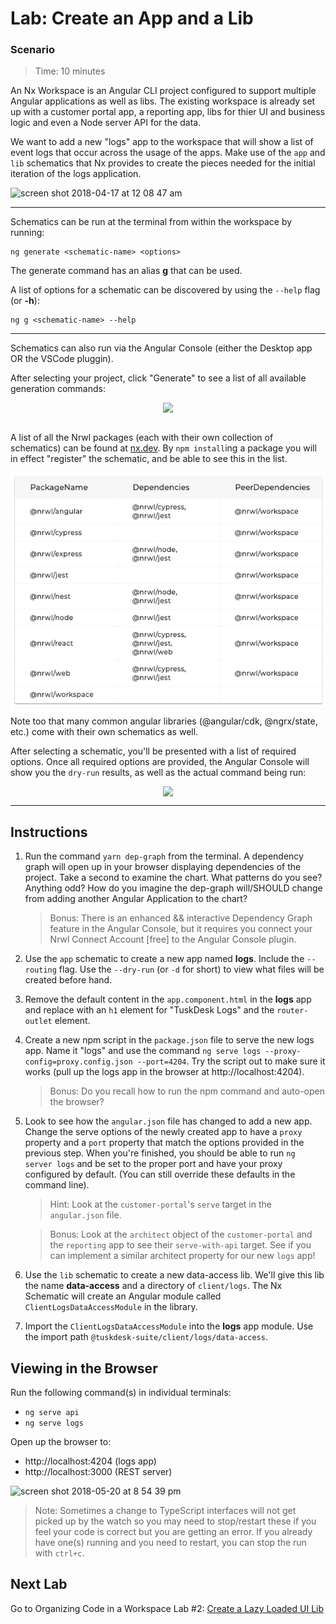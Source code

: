 # Lab: Create an App and a Lib

### Scenario

> Time: 10 minutes

An Nx Workspace is an Angular CLI project configured to support multiple Angular applications as well as libs. The existing workspace is already set up with a customer portal app, a reporting app, libs for thier UI and business logic and even a Node server API for the data.

We want to add a new "logs" app to the workspace that will show a list of event logs that occur across the usage of the apps. Make use of the `app` and `lib` schematics that Nx provides to create the pieces needed for the initial iteration of the logs application.

<img width="1438" alt="screen shot 2018-04-17 at 12 08 47 am" src="https://user-images.githubusercontent.com/210413/38851596-8b12b1de-41d3-11e8-9b81-de4244d07723.png">

<br/>

---

Schematics can be run at the terminal from within the workspace by running:

```console
ng generate <schematic-name> <options>
```

The generate command has an alias **g** that can be used.

A list of options for a schematic can be discovered by using the `--help` flag (or **-h**):

```console
ng g <schematic-name> --help
```

---

Schematics can also run via the Angular Console (either the Desktop app OR the VSCode pluggin).

After selecting your project, click "Generate" to see a list of all available generation commands:

<style>
.centered {
  display: grid;
  width: 100%;
  place-items: center;
}
</style>

<div class="centered">
  <img src="https://media.giphy.com/media/elPSlhwjCJ3R0V19ZN/giphy.gif">
</div>

<br>

A list of all the Nrwl packages (each with their own collection of schematics) can be found at [nx.dev](https://nx.dev/angular/api/home). By `npm install`ing a package you will in effect "register" the schematic, and be able to see this in the list.

<div class="centered">
  <img src="../images/Nx Packages.png">
</div>

Note too that many common angular libraries (@angular/cdk, @ngrx/state, etc.) come with their own schematics as well.

After selecting a schematic, you'll be presented with a list of required options. Once all required options are provided, the Angular Console will show you the `dry-run` results, as well as the actual command being run:

<div class="centered">
  <img src="https://media.giphy.com/media/QUMOHsq00uL4ZrrqBp/giphy.gif">
</div>

---

## Instructions

1. Run the command `yarn dep-graph` from the terminal. A dependency graph will open up in your browser displaying dependencies of the project. Take a second to examine the chart. What patterns do you see? Anything odd? How do you imagine the dep-graph will/SHOULD change from adding another Angular Application to the chart?

   > Bonus: There is an enhanced && interactive Dependency Graph feature in the Angular Console, but it requires you connect your Nrwl Connect Account [free] to the Angular Console plugin.

1. Use the `app` schematic to create a new app named **logs**. Include the `--routing` flag. Use the `--dry-run` (or `-d` for short) to view what files will be created before hand.

1. Remove the default content in the `app.component.html` in the **logs** app and replace with an `h1` element for "TuskDesk Logs" and the `router-outlet` element.

1. Create a new npm script in the `package.json` file to serve the new logs app. Name it "logs" and use the command `ng serve logs --proxy-config=proxy.config.json --port=4204`. Try the script out to make sure it works (pull up the logs app in the browser at http://localhost:4204).

   > Bonus: Do you recall how to run the npm command and auto-open the browser?

1. Look to see how the `angular.json` file has changed to add a new app. Change the serve options of the newly created app to have a `proxy` property and a `port` property that match the options provided in the previous step. When you're finished, you should be able to run `ng server logs` and be set to the proper port and have your proxy configured by default. (You can still override these defaults in the command line).

   > Hint: Look at the `customer-portal`'s `serve` target in the `angular.json` file.

   > Bonus: Look at the `architect` object of the `customer-portal` and the `reporting` app to see their `serve-with-api` target. See if you can implement a similar architect property for our new `logs` app!

1. Use the `lib` schematic to create a new data-access lib. We'll give this lib the name **data-access** and a directory of `client/logs`. The Nx Schematic will create an Angular module called `ClientLogsDataAccessModule` in the library.

1. Import the `ClientLogsDataAccessModule` into the **logs** app module. Use the import path `@tuskdesk-suite/client/logs/data-access`.

## Viewing in the Browser

Run the following command(s) in individual terminals:

- `ng serve api`
- `ng serve logs`

Open up the browser to:

- http://localhost:4204 (logs app)
- http://localhost:3000 (REST server)

![screen shot 2018-05-20 at 8 54 39 pm](https://user-images.githubusercontent.com/210413/40286980-0dec895c-5c70-11e8-98e1-76555b23f6a2.png)

> Note: Sometimes a change to TypeScript interfaces will not get picked up by the watch so you may need to stop/restart these if you feel your code is correct but you are getting an error. If you already have one(s) running and you need to restart, you can stop the run with `ctrl+c`.

## Next Lab

Go to Organizing Code in a Workspace Lab #2: [Create a Lazy Loaded UI Lib](lab-2.md)
